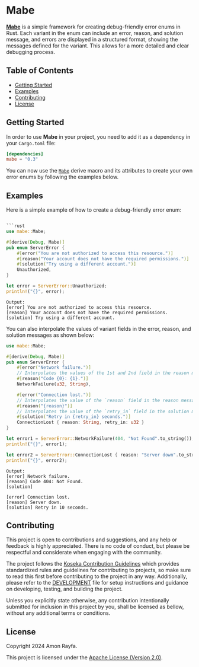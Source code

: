 # Mabe

[**Mabe**](https://crates.io/crates/mabe) is a simple framework for creating debug-friendly error enums in Rust. Each variant in
the enum can include an error, reason, and solution message, and errors are displayed in a structured format, showing the
messages defined for the variant. This allows for a more detailed and clear debugging process.

## Table of Contents

- [Getting Started](#getting-started)
- [Examples](#examples)
- [Contributing](#contributing)
- [License](#license)

## Getting Started

In order to use **Mabe** in your project, you need to add it as a dependency in your `Cargo.toml` file:

```toml
[dependencies]
mabe = "0.3"
```

You can now use the [`Mabe`](https://docs.rs/mabe/latest/mabe/derive.Mabe.html) derive macro and its attributes to create your
own error enums by following the examples below.

## Examples

Here is a simple example of how to create a debug-friendly error enum:

````rust

```rust
use mabe::Mabe;

#[derive(Debug, Mabe)]
pub enum ServerError {
    #[error("You are not authorized to access this resource.")]
    #[reason("Your account does not have the required permissions.")]
    #[solution("Try using a different account.")]
    Unauthorized,
}

let error = ServerError::Unauthorized;
println!("{}", error);
````

```plaintext
Output:
[error] You are not authorized to access this resource.
[reason] Your account does not have the required permissions.
[solution] Try using a different account.
```

You can also interpolate the values of variant fields in the error, reason, and solution messages as shown below:

```rust
use mabe::Mabe;

#[derive(Debug, Mabe)]
pub enum ServerError {
    #[error("Network failure.")]
    // Interpolates the values of the 1st and 2nd field in the reason message.
    #[reason("Code {0}: {1}.")]
    NetworkFailure(u32, String),

    #[error("Connection lost.")]
    // Interpolates the value of the `reason` field in the reason message.
    #[reason("{reason}")]
    // Interpolates the value of the `retry_in` field in the solution message.
    #[solution("Retry in {retry_in} seconds.")]
    ConnectionLost { reason: String, retry_in: u32 }
}

let error1 = ServerError::NetworkFailure(404, "Not Found".to_string());
println!("{}", error1);

let error2 = ServerError::ConnectionLost { reason: "Server down".to_string(), retry_in: 10 };
println!("{}", error2);
```

```plaintext
Output:
[error] Network failure.
[reason] Code 404: Not Found.
[solution]

[error] Connection lost.
[reason] Server down.
[solution] Retry in 10 seconds.
```

## Contributing

This project is open to contributions and suggestions, and any help or feedback is highly appreciated. There is no code of
conduct, but please be respectful and considerate when engaging with the community.

The project follows the [Koseka Contribution Guidelines](https://koseka.org/contribution-guidelines) which provides standardized
rules and guidelines for contributing to projects, so make sure to read this first before contributing to the project in any
way. Additionally, please refer to the [DEVELOPMENT](DEVELOPMENT.md) file for setup instructions and guidance on developing,
testing, and building the project.

Unless you explicitly state otherwise, any contribution intentionally submitted for inclusion in this project by you, shall be
licensed as bellow, without any additional terms or conditions.

## License

Copyright 2024 Amon Rayfa.

This project is licensed under the [Apache License (Version 2.0)](LICENSE).
